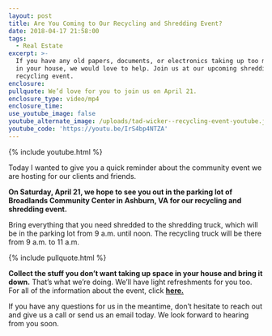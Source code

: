 ```yaml
---
layout: post
title: Are You Coming to Our Recycling and Shredding Event?
date: 2018-04-17 21:58:00
tags:
  - Real Estate
excerpt: >-
  If you have any old papers, documents, or electronics taking up too much space
  in your house, we would love to help. Join us at our upcoming shredding and
  recycling event.
enclosure:
pullquote: We’d love for you to join us on April 21.
enclosure_type: video/mp4
enclosure_time:
use_youtube_image: false
youtube_alternate_image: /uploads/tad-wicker--recycling-event-youtube.jpg
youtube_code: 'https://youtu.be/IrS4bp4NTZA'
---
```


{% include youtube.html %}

Today I wanted to give you a quick reminder about the community event we are hosting for our clients and friends.&nbsp;

**On Saturday, April 21, we hope to see you out in the parking lot of Broadlands Community Center in Ashburn, VA for our recycling and shredding event.**

Bring everything that you need shredded to the shredding truck, which will be in the parking lot from 9 a.m. until noon. The recycling truck will be there from 9 a.m. to 11 a.m.

{% include pullquote.html %}

**Collect the stuff you don’t want taking up space in your house and bring it down.** That’s what we’re doing. We’ll have light refreshments for you too. For all of the information about the event, click **[here.](https://spark.adobe.com/page/ojf9kF29QM3N5/)**

If you have any questions for us in the meantime, don’t hesitate to reach out and give us a call or send us an email today. We look forward to hearing from you soon.